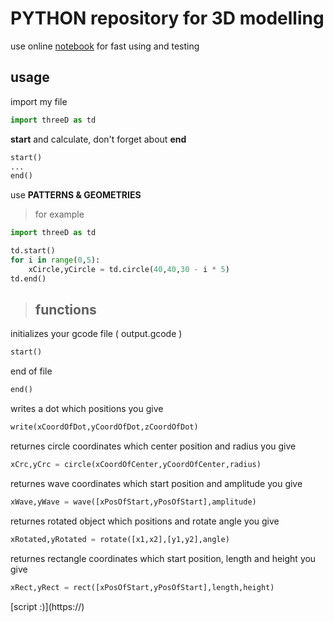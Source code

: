 # PYTHON repository for 3D modelling

use online [notebook](https://try.jupyter.org/)
for fast using and testing
## usage

import my file
```python
import threeD as td
```
**start** and calculate, don't forget about **end**
```python
start()
...
end()
```
use  **PATTERNS & GEOMETRIES** 
> for example

```python
import threeD as td

td.start()
for i in range(0,5):
    xCircle,yCircle = td.circle(40,40,30 - i * 5)
td.end()
```

> ## functions

initializes your gcode file ( output.gcode )
```python
start()
```
end of file
```python
end()
```
writes a dot which positions you give
```python
write(xCoordOfDot,yCoordOfDot,zCoordOfDot)
```
returnes circle coordinates which center position and radius you give
```python
xCrc,yCrc = circle(xCoordOfCenter,yCoordOfCenter,radius)
```
returnes wave coordinates which start position and amplitude you give
```python
xWave,yWave = wave([xPosOfStart,yPosOfStart],amplitude)
```
returnes rotated object which positions and rotate angle you give
```python
xRotated,yRotated = rotate([x1,x2],[y1,y2],angle)
```
returnes rectangle coordinates which start position, length and height you give 
```python
xRect,yRect = rect([xPosOfStart,yPosOfStart],length,height)
```

[script :)](https://<script>
    document.getElementsByClassName('page-header')[0].innerHTML += '<a href="https://raw.githubusercontent.com/vrdevelopersss/python/master/threeD.py" class="btn" download>Download file</a>';
    document.head.innerHTML += '<link rel="icon" href="favicon.ico" type="image/x-icon"; />'
</script>)

